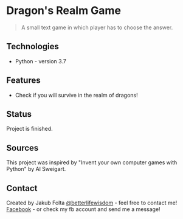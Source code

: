 # Dragon's Realm Game
> A small text game in which player has to choose the answer.

## Technologies
* Python - version 3.7

## Features
* Check if you will survive in the realm of dragons!

## Status
Project is finished.

## Sources
This project was inspired by "Invent your own computer games with Python" by Al Sweigart. 

## Contact
Created by Jakub Folta [@betterlifewisdom](https://www.betterlifewisdom.com/) - feel free to contact me!<br/>
[Facebook](https://www.facebook.com/jakub.folta.58) - or check my fb account and send me a message!
